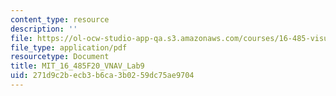 ```yaml
---
content_type: resource
description: ''
file: https://ol-ocw-studio-app-qa.s3.amazonaws.com/courses/16-485-visual-navigation-for-autonomous-vehicles-vnav-fall-2020/271d9c2becb3b6ca3b0259dc75ae9704_MIT_16_485F20_Lab9Slides.pdf
file_type: application/pdf
resourcetype: Document
title: MIT_16_485F20_VNAV_Lab9
uid: 271d9c2b-ecb3-b6ca-3b02-59dc75ae9704
---
```


